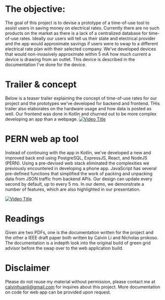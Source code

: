 # The objective:
The goal of this project is to devise a prototype of a time-of-use tool to assist users in saving money on electrical rates. Currently there are no such products on the market as there is a lack of a centralized database for time-of-use rates. Ideally our users will tell us their state and electrical provider and the app would approximate savings if users were to swap to a different electrical rate plan with their selected company. We've developed devices that would non-invasively approximate within 5 mA how much current a device is drawing from an outlet. This device is described in the documentation I've done for the device.

# Trailer & concept

Below is a teaser trailer explaining the concept of time-of-use rates for our project and the prototypes we've developed for backend and frontend. THis trailer also elaborates on the hardware usage and how data is posted as well. Our frontend was done in Kotlin and churned out to be more complex developing an app than a webpage.
[![Video Title](https://img.youtube.com/vi/lQb-QEtX2oo/0.jpg)](https://www.youtube.com/watch?v=lQb-QEtX2oo)



# PERN web ap tool

Instead of continuing with the app in Kotlin, we've developed a new and improved back end using PostgreSQL, ExpressJS, React, and NodeJS (PERN). Using a pre-devised web stack eliminated the complexities we previously encountered in developing a phone app. JavaScript has several pre-defined functions that simplified the work of packing and unpacking data from JSON traffic from backend APIs. Our design can update every second by default, up to every 5 ms. In our demo, we demonstrate a number of features, which are also highlighted in our presentation.


[![Video Title](https://img.youtube.com/vi/stkasKSqz8k/0.jpg)](https://www.youtube.com/watch?v=stkasKSqz8k)


# Readings
Given are two PDFs, one is the documentation written for the project and the other a IEEE draft paper both written by Calvin Li and Nicholas prokoso. The documentation is a indepth look into the original build of green grid advisor before the swap over to the web application build.

# Disclaimer
Please do not reuse my material without permission, please contact me at calvinhuanli@gmail.com for inquires about this project. More documentation on code for web app can be provided upon request.